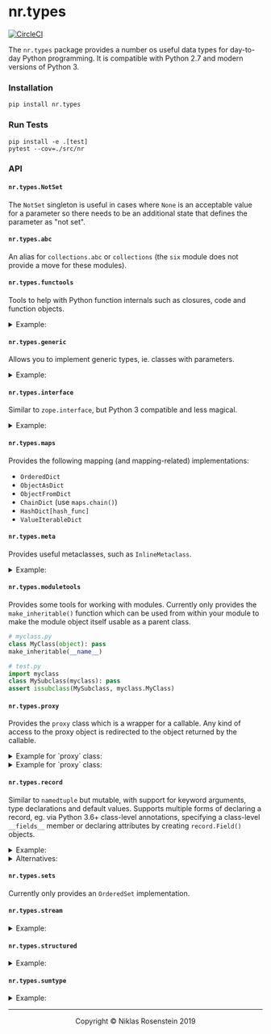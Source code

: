 # nr.types

[![CircleCI](https://circleci.com/gh/NiklasRosenstein/python-nr.types.svg?style=svg)](https://circleci.com/gh/NiklasRosenstein/python-nr.types)

The `nr.types` package provides a number os useful data types for day-to-day
Python programming. It is compatible with Python 2.7 and modern versions of
Python 3.

### Installation

    pip install nr.types

### Run Tests

    pip install -e .[test]
    pytest --cov=./src/nr

### API

#### `nr.types.NotSet`

The `NotSet` singleton is useful in cases where `None` is an acceptable value
for a parameter so there needs to be an additional state that defines the
parameter as "not set".

#### `nr.types.abc`

An alias for `collections.abc` or `collections` (the `six` module does not
provide a move for these modules).

#### `nr.types.functools`

Tools to help with Python function internals such as closures, code
and function objects.

<details doctest name='functools.example'><summary>Example:</summary>

```python
import nr.types.functools as ft
def test(value):
  def x():
    return value
  return x
x = test(42)
assert x() == 42
y = ft.copy_function(x, closure={'value': 99})
assert y() == 99
```
</details>

#### `nr.types.generic`

Allows you to implement generic types, ie. classes with parameters.

<details doctest name='generic.example'><summary>Example:</summary>

```python
from nr.types import generic
class HashDict(generic.Generic['key_hash']):
  def __init__(self):
    generic.assert_initialized(self)
    self.data = {}
  def __getitem__(self, key):
    return self.data[self.key_hash(key)]
  def __setitem__(self, key, value):
    self.data[self.key_hash(key)] = value
UnsafeHashDict = HashDict[hash]
```
</details>

#### `nr.types.interface`

Similar to `zope.interface`, but Python 3 compatible and less magical.

<details doctest name="interface.example"><summary>Example:</summary>

```python
from nr.types.interface import Interface, Implementation, implements, attr

class IFoo(Interface):
  """ The foo interface. """

  x = attr("""Some attribute.""")

  def bar(self, q, r=None):
    """ The bar function. """

assert set(IFoo) == set(['x', 'bar'])
assert not hasattr(IFoo, 'x')
assert not hasattr(IFoo, 'bar')
assert IFoo['x'].name == 'x'
assert IFoo['bar'].name == 'bar'

@implements(IFoo)
class Foo(object):

  def __init__(self, x=None):
    self.x = x

  def bar(self, q, r=None):
    return q, r, self.x

assert issubclass(Foo, Implementation)
assert IFoo.implemented_by(Foo)
assert IFoo.provided_by(Foo())
assert list(IFoo.implementations()) == [Foo]
assert Foo(42).x == 42
```
</details>


#### `nr.types.maps`

Provides the following mapping (and mapping-related) implementations:

* `OrderedDict`
* `ObjectAsDict`
* `ObjectFromDict`
* `ChainDict` (use `maps.chain()`)
* `HashDict[hash_func]`
* `ValueIterableDict`

#### `nr.types.meta`

Provides useful metaclasses, such as `InlineMetaclass`.

<details doctest name='meta.example'><summary>Example:</summary>

```python
from nr.types.meta import InlineMetaclassBase
class MyClass(InlineMetaclassBase):
  def __metainit__(self, name, bases, attr):
    print('MyClass constructed!')
    self.value = 'foo'
assert MyClass.value == 'foo'
```
</details>

#### `nr.types.moduletools`

Provides some tools for working with modules. Currently only provides the
`make_inheritable()` function which can be used from within your module to
make the module object itself usable as a parent class.

```python
# myclass.py
class MyClass(object): pass
make_inheritable(__name__)

# test.py
import myclass
class MySubclass(myclass): pass
assert issubclass(MySubclass, myclass.MyClass)
```


#### `nr.types.proxy`

Provides the `proxy` class which is a wrapper for a callable. Any kind of
access to the proxy object is redirected to the object returned by the
callable.

<details doctest name="proxy"><summary>Example for `proxy` class:</summary>

```python
from nr.types import proxy

count = 0

@proxy
def auto_increment():
  global count
  count += 1
  return count

assert auto_increment == 1
assert auto_increment == 2
assert auto_increment + 10 == 13
```
</details>

<details doctest name="proxy.lazy"><summary>Example for `proxy` class:</summary>

```python
from nr.types.proxy import lazy_proxy

count = 0

@lazy_proxy
def not_incrementing():
  global count
  count += 1
  return count

assert not_incrementing == 1
assert not_incrementing == 1
assert not_incrementing == 1
```
</details>


#### `nr.types.record`

Similar to `namedtuple` but mutable, with support for keyword arguments,
type declarations and default values. Supports multiple forms of declaring
a record, eg. via Python 3.6+ class-level annotations, specifying a class-level
`__fields__` member or declaring attributes by creating `record.Field()`
objects.

<details doctest pymin="3.6" name="record.example"><summary>Example:</summary>

```python
import random
from nr.types import record

class Person(record.Record):
  name: str
  mail: str = None
  age: int = lambda: random.randint(10, 50)

p = Person('John Smith')
assert p.name == 'John Smith'
assert p.mail is None
assert 10 <= p.age <= 50
```
</details>

<details doctest name="record.alternatives"><summary>Alternatives:</summary>

```python
import random
from nr.types import record

class Person(record.Record):
  name = record.Field(str)
  mail = record.Field(str, None)
  age = record.Field(str, lambda: random.randint(10, 50))

class Person(record.Record):
  __fields__ = [
    ('name', str),
    ('mail', str, None),
    ('age', str, lambda: random.randint(10, 50)),
  ]

Person = record.create_record('Person', [
  ('name', str),
  record.Field.with_name('mail', str, None),
  ('age', str, lambda: random.randint(10, 50))
])

Person = record.create_record('Person', {
  'name': record.Field(str),
  'mail': record.Field(str, None),
  'age': record.Field(str, lambda: random.randint(10, 50))
})

assert list(Person.__fields__.keys()) == ['name', 'mail', 'age']
```
</details>

#### `nr.types.sets`

Currently only provides an `OrderedSet` implementation.

#### `nr.types.stream`

<details doctest name='stream.example'><summary>Example:</summary>

```python
from nr.types import stream
stream(range(10)).map(lambda x: x*2)
stream.map(range(10), lambda x: x*2)
```
</details>

#### `nr.types.structured`

<details doctest name='structured.example'><summary>Example:</summary>

```python
from nr.types import structured

Person = structured.ForwardDecl('Person')
People = structured.translate_field_type({Person})
class Person(structured.Object):
  name = structured.ObjectKeyField()
  age = structured.Field(int)
  numbers = structured.Field([str])

data = {
  'John': {'age': 52, 'numbers': ['+1 123 5423435']},
  'Barbara': {'age': 29, 'numbers': ['+44 1523/5325323']}
}
people = structured.extract(data, People)
assert people['John'] == Person('John', 52, ['+1 123 5423435'])
assert people['Barbara'] == Person('Barbara', 29, ['+44 1523/5325323'])
```
</details>

#### `nr.types.sumtype`

<details doctest name='sumtype.example'><summary>Example:</summary>

```python
from nr.types import record, sumtype

class Filter(sumtype):
  # Three ways to define constructors.
  # 1)
  Date = sumtype.constructor(record.create_record('Date', 'min,max'))
  # 2)
  Keyword = sumtype.constructor('text')
  # 3)
  @sumtype.constructor
  class Duration(sumtype.record):
    value = sumtype.field(int, default=3600)
    def to_hours(self):
      return self.value / 3600.0

  # Enrich constructors with members.
  @sumtype.member_of([Date, Keyword])
  def only_on_date_or_keyword(self):
    return 'The answer is 42'

f = Filter.Keyword('building')
assert isinstance(f, Filter)
assert f.is_keyword()
assert f.text == 'building'
assert hasattr(f, 'only_on_date_or_keyword')
assert f.only_on_date_or_keyword() == 'The answer is 42'

f = Filter.Date(10, 42)
assert isinstance(f, Filter)
assert f.is_date()
assert (f.min, f.max) == (10, 42)
assert hasattr(f, 'only_on_date_or_keyword')
assert f.only_on_date_or_keyword() == 'The answer is 42'

f = Filter.Duration()
assert isinstance(f, Filter)
assert f.is_duration()
assert f.value == 3600
assert not hasattr(f, 'only_on_date_or_keyword')

f = Filter.Duration(value=4759)
assert f.value == 4759
assert f.to_hours() == (4759 / 3600.0)
```
</details>

---

<p align="center">Copyright &copy; Niklas Rosenstein 2019</p>

